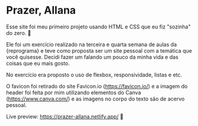# Prazer, Allana

Esse site foi meu primeiro projeto usando HTML e CSS que eu fiz "sozinha" do zero. 🤩

Ele foi um exercício realizado na terceira e quarta semana de aulas da {reprograma} e teve como  proposta ser um site pessoal com a temática que você quisesse.
Decidi fazer um falando um pouco da minha vida e das coisas que eu mais gosto. 

No exercício era proposto o uso de flexbox, responsividade, listas e etc. 

O favicon foi retirado do site Favicon.io (https://favicon.io/) e a imagem do header foi feita por mim utilizando elementos do Canva (https://www.canva.com/) e as imagens no corpo do texto são de acervo pessoal.

Live preview: https://prazer-allana.netlify.app/ 🤗
